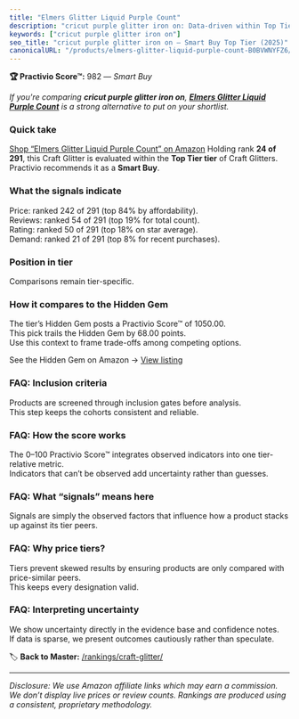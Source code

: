 ```yaml
---
title: "Elmers Glitter Liquid Purple Count"
description: "cricut purple glitter iron on: Data-driven within Top Tier ranking using the Practivio Score™. Positioned by quality, value, demand, findability, momentum."
keywords: ["cricut purple glitter iron on"]
seo_title: "cricut purple glitter iron on — Smart Buy Top Tier (2025)"
canonicalURL: "/products/elmers-glitter-liquid-purple-count-B0BVWNYFZ6/"
---
```


**🏆 Practivio Score™:** 982 — _Smart Buy_


*If you're comparing **cricut purple glitter iron on**, **[Elmers Glitter Liquid Purple Count](https://www.amazon.com/dp/B0BVWNYFZ6?tag=practivio-20)** is a strong alternative to put on your shortlist.*
### Quick take
[Shop “Elmers Glitter Liquid Purple Count” on Amazon](https://www.amazon.com/dp/B0BVWNYFZ6?tag=practivio-20)
Holding rank **24 of 291**, this Craft Glitter is evaluated within the **Top Tier tier** of Craft Glitters.  
Practivio recommends it as a **Smart Buy**.

### What the signals indicate
Price: ranked 242 of 291 (top 84% by affordability).  
Reviews: ranked 54 of 291 (top 19% for total count).  
Rating: ranked 50 of 291 (top 18% on star average).  
Demand: ranked 21 of 291 (top 8% for recent purchases).

### Position in tier
Comparisons remain tier-specific.

### How it compares to the Hidden Gem
The tier’s Hidden Gem posts a Practivio Score™ of 1050.00.  
This pick trails the Hidden Gem by 68.00 points.  
Use this context to frame trade-offs among competing options.  

See the Hidden Gem on Amazon → [View listing](https://www.amazon.com/dp/B073PXWWJG?tag=practivio-20)

### FAQ: Inclusion criteria
Products are screened through inclusion gates before analysis.  
This step keeps the cohorts consistent and reliable.

### FAQ: How the score works
The 0–100 Practivio Score™ integrates observed indicators into one tier-relative metric.  
Indicators that can’t be observed add uncertainty rather than guesses.

### FAQ: What “signals” means here
Signals are simply the observed factors that influence how a product stacks up against its tier peers.

### FAQ: Why price tiers?
Tiers prevent skewed results by ensuring products are only compared with price-similar peers.  
This keeps every designation valid.

### FAQ: Interpreting uncertainty
We show uncertainty directly in the evidence base and confidence notes.  
If data is sparse, we present outcomes cautiously rather than speculate.


🏷️ **Back to Master:** [/rankings/craft-glitter/](/rankings/craft-glitter/)

---
_Disclosure: We use Amazon affiliate links which may earn a commission. We don’t display live prices or review counts. Rankings are produced using a consistent, proprietary methodology._
